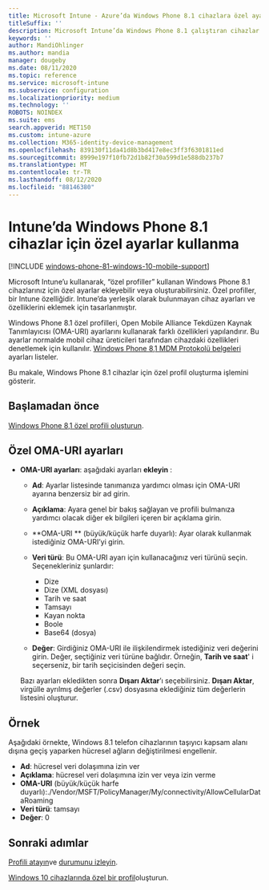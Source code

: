 ```yaml
---
title: Microsoft Intune - Azure’da Windows Phone 8.1 cihazlara özel ayarlar ekleme | Microsoft Docs
titleSuffix: ''
description: Microsoft Intune’da Windows Phone 8.1 çalıştıran cihazlar için OMA-URI ayarlarını kullanmak üzere özel bir profil ekleyin veya oluşturun.
keywords: ''
author: MandiOhlinger
ms.author: mandia
manager: dougeby
ms.date: 08/11/2020
ms.topic: reference
ms.service: microsoft-intune
ms.subservice: configuration
ms.localizationpriority: medium
ms.technology: ''
ROBOTS: NOINDEX
ms.suite: ems
search.appverid: MET150
ms.custom: intune-azure
ms.collection: M365-identity-device-management
ms.openlocfilehash: 839130f11da41d8b3bd417e8ec3ff3f6301811ed
ms.sourcegitcommit: 8999e197f10fb72d1b82f30a599d1e588db237b7
ms.translationtype: MT
ms.contentlocale: tr-TR
ms.lasthandoff: 08/12/2020
ms.locfileid: "88146380"
---
```

# <a name="use-custom-settings-for-windows-phone-81-devices-in-intune"></a>Intune’da Windows Phone 8.1 cihazlar için özel ayarlar kullanma

[!INCLUDE [windows-phone-81-windows-10-mobile-support](../includes/windows-phone-81-windows-10-mobile-support.md)]

Microsoft Intune’u kullanarak, “özel profiller” kullanan Windows Phone 8.1 cihazlarınız için özel ayarlar ekleyebilir veya oluşturabilirsiniz. Özel profiller, bir Intune özelliğidir. Intune’da yerleşik olarak bulunmayan cihaz ayarları ve özelliklerini eklemek için tasarlanmıştır.

Windows Phone 8.1 özel profilleri, Open Mobile Alliance Tekdüzen Kaynak Tanımlayıcısı (OMA-URI) ayarlarını kullanarak farklı özellikleri yapılandırır. Bu ayarlar normalde mobil cihaz üreticileri tarafından cihazdaki özellikleri denetlemek için kullanılır. [Windows Phone 8,1 MDM Protokolü belgeleri](https://docs.microsoft.com/previous-versions/windows/it-pro/windows-phone/dn499787(v=technet.10)) ayarları listeler.

Bu makale, Windows Phone 8.1 cihazlar için özel profil oluşturma işlemini gösterir. 

## <a name="before-you-begin"></a>Başlamadan önce

[Windows Phone 8,1 özel profili oluşturun](custom-settings-configure.md).

## <a name="custom-oma-uri-settings"></a>Özel OMA-URI ayarları

- **OMA-URI ayarları**: aşağıdaki ayarları **ekleyin** :

  - **Ad**: Ayarlar listesinde tanımanıza yardımcı olması için OMA-URI ayarına benzersiz bir ad girin.
  - **Açıklama**: Ayara genel bir bakış sağlayan ve profili bulmanıza yardımcı olacak diğer ek bilgileri içeren bir açıklama girin.
  - **OMA-URI ** (büyük/küçük harfe duyarlı): Ayar olarak kullanmak istediğiniz OMA-URI’yi girin.
  - **Veri türü**: Bu OMA-URI ayarı için kullanacağınız veri türünü seçin. Seçenekleriniz şunlardır:

    - Dize
    - Dize (XML dosyası)
    - Tarih ve saat
    - Tamsayı
    - Kayan nokta
    - Boole
    - Base64 (dosya)

  - **Değer**: Girdiğiniz OMA-URI ile ilişkilendirmek istediğiniz veri değerini girin. Değer, seçtiğiniz veri türüne bağlıdır. Örneğin, **Tarih ve saat**' i seçerseniz, bir tarih seçicisinden değeri seçin.

  Bazı ayarları ekledikten sonra **Dışarı Aktar**’ı seçebilirsiniz. **Dışarı Aktar**, virgülle ayrılmış değerler (.csv) dosyasına eklediğiniz tüm değerlerin listesini oluşturur.

## <a name="example"></a>Örnek

Aşağıdaki örnekte, Windows 8.1 telefon cihazlarının taşıyıcı kapsam alanı dışına geçiş yaparken hücresel ağların değiştirilmesi engellenir.

- **Ad**: hücresel veri dolaşımına izin ver
- **Açıklama**: hücresel veri dolaşımına izin ver veya izin verme
- **OMA-URI** (büyük/küçük harfe duyarlı):./Vendor/MSFT/PolicyManager/My/connectivity/AllowCellularDataRoaming
- **Veri türü**: tamsayı
- **Değer**: 0

## <a name="next-steps"></a>Sonraki adımlar

[Profili atayın](device-profile-assign.md)ve [durumunu izleyin](device-profile-monitor.md).

[Windows 10 cihazlarında özel bir profil](custom-settings-windows-10.md)oluşturun.

